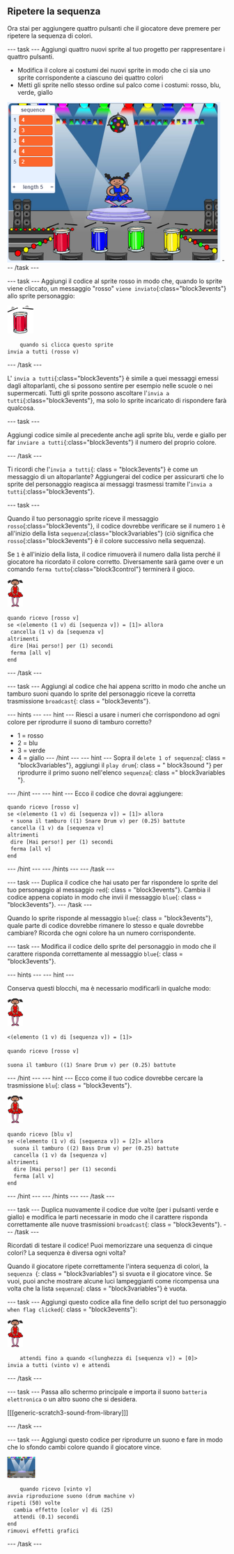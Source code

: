 ## Ripetere la sequenza

Ora stai per aggiungere quattro pulsanti che il giocatore deve premere per ripetere la sequenza di colori.

\--- task \--- Aggiungi quattro nuovi sprite al tuo progetto per rappresentare i quattro pulsanti.

+ Modifica il colore ai costumi dei nuovi sprite in modo che ci sia uno sprite corrispondente a ciascuno dei quattro colori
+ Metti gli sprite nello stesso ordine sul palco come i costumi: rosso, blu, verde, giallo

![screenshot](images/colour-drums.png) \--- /task \---

\--- task \--- Aggiungi il codice al sprite rosso in modo che, quando lo sprite viene cliccato, un messaggio "rosso" `viene inviato`{:class="block3events"} allo sprite personaggio:

![tamburo-rosso](images/red_drum.png)

```blocks3
    quando si clicca questo sprite
invia a tutti (rosso v)
```

\--- /task \---

L' `invia a tutti`{:class="block3events"} è simile a quei messaggi emessi dagli altoparlanti, che si possono sentire per esempio nelle scuole o nei supermercati. Tutti gli sprite possono ascoltare l'`invia a tutti`{:class="block3events"}, ma solo lo sprite incaricato di rispondere farà qualcosa.

\--- task \---

Aggiungi codice simile al precedente anche agli sprite blu, verde e giallo per far `inviare a tutti`{:class="block3events"} il numero del proprio colore.

\--- /task \---

Ti ricordi che l'`invia a tutti`{: class = "block3events"} è come un messaggio di un altoparlante? Aggiungerai del codice per assicurarti che lo sprite del personaggio reagisca ai messaggi trasmessi tramite l'`invia a tutti`{:class="block3events"}.

\--- task \---

Quando il tuo personaggio sprite riceve il messaggio `rosso`{:class="block3events"}, il codice dovrebbe verificare se il numero `1` è all'inizio della lista `sequenza`{:class="block3variables"} (ciò significa che `rosso`{:class="block3events"} è il colore successivo nella sequenza).

Se `1` è all'inizio della lista, il codice rimuoverà il numero dalla lista perché il giocatore ha ricordato il colore corretto. Diversamente sarà game over e un comando `ferma tutto`{:class="block3control"} terminerà il gioco.

![ballerina](images/ballerina.png)

```blocks3
quando ricevo [rosso v]
se <(elemento (1 v) di [sequenza v]) = [1]> allora 
 cancella (1 v) da [sequenza v]
altrimenti 
 dire [Hai perso!] per (1) secondi
 ferma [all v]
end
```

\--- /task \---

\--- task \--- Aggiungi al codice che hai appena scritto in modo che anche un tamburo suoni quando lo sprite del personaggio riceve la corretta trasmissione `broadcast`{: class = "block3events"}.

\--- hints \--- \--- hint \--- Riesci a usare i numeri che corrispondono ad ogni colore per riprodurre il suono di tamburo corretto?

+ 1 = rosso
+ 2 = blu
+ 3 = verde
+ 4 = giallo \--- /hint \--- \--- hint \--- Sopra il `delete 1 of sequenza`{: class = "block3variables"}, aggiungi il `play drum`{: class = " block3sound "} per riprodurre il primo suono nell'elenco `sequenza`{: class =" block3variables "}.

\--- /hint \--- \--- hint \--- Ecco il codice che dovrai aggiungere:

```blocks3
quando ricevo [rosso v]
se <(elemento (1 v) di [sequenza v]) = [1]> allora 
 + suona il tamburo ((1) Snare Drum v) per (0.25) battute
 cancella (1 v) da [sequenza v]
altrimenti 
 dire [Hai perso!] per (1) secondi
 ferma [all v]
end

```

\--- /hint \--- \--- /hints \--- \--- /task \---

\--- task \--- Duplica il codice che hai usato per far rispondere lo sprite del tuo personaggio al messaggio `red`{: class = "block3events"}. Cambia il codice appena copiato in modo che invii il messaggio `blue`{: class = "block3events"}. \--- /task \---

Quando lo sprite risponde al messaggio `blue`{: class = "block3events"}, quale parte di codice dovrebbe rimanere lo stesso e quale dovrebbe cambiare? Ricorda che ogni colore ha un numero corrispondente.

\--- task \--- Modifica il codice dello sprite del personaggio in modo che il carattere risponda correttamente al messaggio `blue`{: class = "block3events"}.

\--- hints \--- \--- hint \---

Conserva questi blocchi, ma è necessario modificarli in qualche modo:

![ballerina](images/ballerina.png)

```blocks3
<(elemento (1 v) di [sequenza v]) = [1]>

quando ricevo [rosso v]

suona il tamburo ((1) Snare Drum v) per (0.25) battute
```

\--- /hint \--- \--- hint \--- Ecco come il tuo codice dovrebbe cercare la trasmissione `blu`{: class = "block3events"}.

![ballerina](images/ballerina.png)

```blocks3
quando ricevo [blu v]
se <(elemento (1 v) di [sequenza v]) = [2]> allora 
  suona il tamburo ((2) Bass Drum v) per (0.25) battute
  cancella (1 v) da [sequenza v]
altrimenti 
  dire [Hai perso!] per (1) secondi
  ferma [all v]
end
```

\--- /hint \--- \--- /hints \--- \--- /task \---

\--- task \--- Duplica nuovamente il codice due volte (per i pulsanti verde e giallo) e modifica le parti necessarie in modo che il carattere risponda correttamente alle nuove trasmissioni `broadcast`{: class = "block3events"}. \--- /task \---

Ricordati di testare il codice! Puoi memorizzare una sequenza di cinque colori? La sequenza è diversa ogni volta?

Quando il giocatore ripete correttamente l'intera sequenza di colori, la `sequenza `{: class = "block3variables"} si svuota e il giocatore vince. Se vuoi, puoi anche mostrare alcune luci lampeggianti come ricompensa una volta che la lista `sequenza`{: class = "block3variables"} è vuota.

\--- task \--- Aggiungi questo codice alla fine dello script del tuo personaggio `when flag clicked`{: class = "block3events"}:

![ballerina](images/ballerina.png)

```blocks3
    attendi fino a quando <(lunghezza di [sequenza v]) = [0]>
invia a tutti (vinto v) e attendi
```

\--- /task \---

\--- task \--- Passa allo schermo principale e importa il suono `batteria elettronica` o un altro suono che si desidera.

[[[generic-scratch3-sound-from-library]]]

\--- /task \---

\--- task \--- Aggiungi questo codice per riprodurre un suono e fare in modo che lo sfondo cambi colore quando il giocatore vince.

![ballerina](images/stage.png)

```blocks3
    quando ricevo [vinto v]
avvia riproduzione suono (drum machine v)
ripeti (50) volte 
  cambia effetto [color v] di (25)
  attendi (0.1) secondi
end
rimuovi effetti grafici
```

\--- /task \---